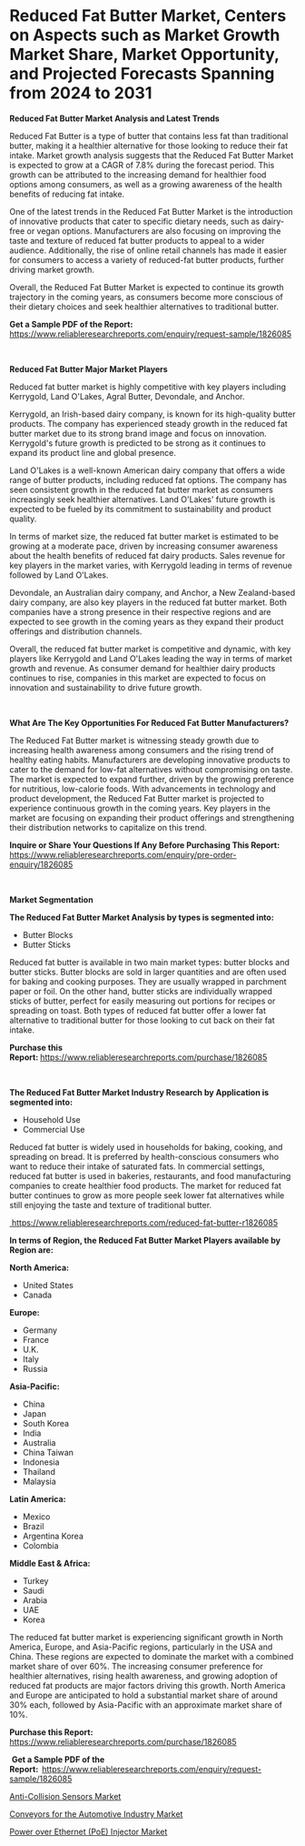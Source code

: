 <p><h1>Reduced Fat Butter Market, Centers on Aspects such as Market Growth Market Share, Market Opportunity, and Projected Forecasts Spanning from 2024 to 2031</h1></p><p><strong>Reduced Fat Butter Market Analysis and Latest Trends</strong></p>
<p><p>Reduced Fat Butter is a type of butter that contains less fat than traditional butter, making it a healthier alternative for those looking to reduce their fat intake. Market growth analysis suggests that the Reduced Fat Butter Market is expected to grow at a CAGR of 7.8% during the forecast period. This growth can be attributed to the increasing demand for healthier food options among consumers, as well as a growing awareness of the health benefits of reducing fat intake.</p><p>One of the latest trends in the Reduced Fat Butter Market is the introduction of innovative products that cater to specific dietary needs, such as dairy-free or vegan options. Manufacturers are also focusing on improving the taste and texture of reduced fat butter products to appeal to a wider audience. Additionally, the rise of online retail channels has made it easier for consumers to access a variety of reduced-fat butter products, further driving market growth.</p><p>Overall, the Reduced Fat Butter Market is expected to continue its growth trajectory in the coming years, as consumers become more conscious of their dietary choices and seek healthier alternatives to traditional butter.</p></p>
<p><strong>Get a Sample PDF of the Report:&nbsp;</strong> <a href="https://www.reliableresearchreports.com/enquiry/request-sample/1826085">https://www.reliableresearchreports.com/enquiry/request-sample/1826085</a></p>
<p>&nbsp;</p>
<p><strong>Reduced Fat Butter Major Market Players</strong></p>
<p><p>Reduced fat butter market is highly competitive with key players including Kerrygold, Land O'Lakes, Agral Butter, Devondale, and Anchor. </p><p>Kerrygold, an Irish-based dairy company, is known for its high-quality butter products. The company has experienced steady growth in the reduced fat butter market due to its strong brand image and focus on innovation. Kerrygold's future growth is predicted to be strong as it continues to expand its product line and global presence.</p><p>Land O'Lakes is a well-known American dairy company that offers a wide range of butter products, including reduced fat options. The company has seen consistent growth in the reduced fat butter market as consumers increasingly seek healthier alternatives. Land O'Lakes' future growth is expected to be fueled by its commitment to sustainability and product quality.</p><p>In terms of market size, the reduced fat butter market is estimated to be growing at a moderate pace, driven by increasing consumer awareness about the health benefits of reduced fat dairy products. Sales revenue for key players in the market varies, with Kerrygold leading in terms of revenue followed by Land O'Lakes. </p><p>Devondale, an Australian dairy company, and Anchor, a New Zealand-based dairy company, are also key players in the reduced fat butter market. Both companies have a strong presence in their respective regions and are expected to see growth in the coming years as they expand their product offerings and distribution channels.</p><p>Overall, the reduced fat butter market is competitive and dynamic, with key players like Kerrygold and Land O'Lakes leading the way in terms of market growth and revenue. As consumer demand for healthier dairy products continues to rise, companies in this market are expected to focus on innovation and sustainability to drive future growth.</p></p>
<p>&nbsp;</p>
<p><strong>What Are The Key Opportunities For Reduced Fat Butter Manufacturers?</strong></p>
<p><p>The Reduced Fat Butter market is witnessing steady growth due to increasing health awareness among consumers and the rising trend of healthy eating habits. Manufacturers are developing innovative products to cater to the demand for low-fat alternatives without compromising on taste. The market is expected to expand further, driven by the growing preference for nutritious, low-calorie foods. With advancements in technology and product development, the Reduced Fat Butter market is projected to experience continuous growth in the coming years. Key players in the market are focusing on expanding their product offerings and strengthening their distribution networks to capitalize on this trend.</p></p>
<p><strong>Inquire or Share Your Questions If Any Before Purchasing This Report:</strong> <a href="https://www.reliableresearchreports.com/enquiry/pre-order-enquiry/1826085">https://www.reliableresearchreports.com/enquiry/pre-order-enquiry/1826085</a></p>
<p>&nbsp;</p>
<p><strong>Market Segmentation</strong></p>
<p><strong>The Reduced Fat Butter Market Analysis by types is segmented into:</strong></p>
<p><ul><li>Butter Blocks</li><li>Butter Sticks</li></ul></p>
<p><p>Reduced fat butter is available in two main market types: butter blocks and butter sticks. Butter blocks are sold in larger quantities and are often used for baking and cooking purposes. They are usually wrapped in parchment paper or foil. On the other hand, butter sticks are individually wrapped sticks of butter, perfect for easily measuring out portions for recipes or spreading on toast. Both types of reduced fat butter offer a lower fat alternative to traditional butter for those looking to cut back on their fat intake.</p></p>
<p><strong>Purchase this Report:&nbsp;</strong><a href="https://www.reliableresearchreports.com/purchase/1826085">https://www.reliableresearchreports.com/purchase/1826085</a></p>
<p>&nbsp;</p>
<p><strong>The Reduced Fat Butter Market Industry Research by Application is segmented into:</strong></p>
<p><ul><li>Household Use</li><li>Commercial Use</li></ul></p>
<p><p>Reduced fat butter is widely used in households for baking, cooking, and spreading on bread. It is preferred by health-conscious consumers who want to reduce their intake of saturated fats. In commercial settings, reduced fat butter is used in bakeries, restaurants, and food manufacturing companies to create healthier food products. The market for reduced fat butter continues to grow as more people seek lower fat alternatives while still enjoying the taste and texture of traditional butter.</p></p>
<p><a href="https://www.reliableresearchreports.com/reduced-fat-butter-r1826085">&nbsp;https://www.reliableresearchreports.com/reduced-fat-butter-r1826085</a></p>
<p><strong>In terms of Region, the Reduced Fat Butter Market Players available by Region are:</strong></p>
<p>
    <p> <strong> North America: </strong>
        <ul>
            <li>United States</li>
            <li>Canada</li>
        </ul>
        </p> 
    <p> <strong> Europe: </strong>
        <ul>
            <li>Germany</li>
            <li>France</li>
            <li>U.K.</li>
            <li>Italy</li>
            <li>Russia</li>
        </ul>
        </p> 
    <p> <strong> Asia-Pacific: </strong>
        <ul>
            <li>China</li>
            <li>Japan</li>
            <li>South Korea</li>
            <li>India</li>
            <li>Australia</li>
            <li>China Taiwan</li>
            <li>Indonesia</li>
            <li>Thailand</li>
            <li>Malaysia</li>
        </ul>
        </p> 
    <p> <strong> Latin America: </strong>
        <ul>
            <li>Mexico</li>
            <li>Brazil</li>
            <li>Argentina Korea</li>
            <li>Colombia</li>
        </ul>
        </p> 
    <p> <strong> Middle East & Africa: </strong>
        <ul>
            <li>Turkey</li>
            <li>Saudi</li>
            <li>Arabia</li>
            <li>UAE</li>
            <li>Korea</li>
        </ul>
    </p>
    </p>
<p><p>The reduced fat butter market is experiencing significant growth in North America, Europe, and Asia-Pacific regions, particularly in the USA and China. These regions are expected to dominate the market with a combined market share of over 60%. The increasing consumer preference for healthier alternatives, rising health awareness, and growing adoption of reduced fat products are major factors driving this growth. North America and Europe are anticipated to hold a substantial market share of around 30% each, followed by Asia-Pacific with an approximate market share of 10%.</p></p>
<p><strong>Purchase this Report: </strong><a href="https://www.reliableresearchreports.com/purchase/1826085">https://www.reliableresearchreports.com/purchase/1826085</a></p>
<p>&nbsp;<strong>Get a Sample PDF of the Report:&nbsp;&nbsp;</strong><a href="https://www.reliableresearchreports.com/enquiry/request-sample/1826085">https://www.reliableresearchreports.com/enquiry/request-sample/1826085</a></p>
<p><strong></strong></p>
<p><p><a href="https://github.com/cheribeninsig/Market-Research-Report-List-1/blob/main/anti-collision-sensors-market.md">Anti-Collision Sensors Market</a></p><p><a href="https://view.publitas.com/reportprime-1/market-forecast-global-conveyors-for-the-automotive-industry-trends-and-impact-analysis-2024-2031-by-application-passenger-car-commercial-vehicle-and-by-type-chain-belt-hinged-orbital-other/">Conveyors for the Automotive Industry Market</a></p><p><a href="https://github.com/bznecsdb5/Market-Research-Report-List-1/blob/main/power-over-ethernet-poe-injector-market.md">Power over Ethernet (PoE) Injector Market</a></p></p>